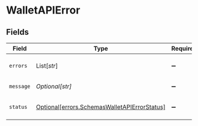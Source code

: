 # WalletAPIError


## Fields

| Field                                                                                              | Type                                                                                               | Required                                                                                           | Description                                                                                        | Example                                                                                            |
| -------------------------------------------------------------------------------------------------- | -------------------------------------------------------------------------------------------------- | -------------------------------------------------------------------------------------------------- | -------------------------------------------------------------------------------------------------- | -------------------------------------------------------------------------------------------------- |
| `errors`                                                                                           | List[*str*]                                                                                        | :heavy_minus_sign:                                                                                 | List of errors occurred.                                                                           | field1 is not valid,field2 is not valid                                                            |
| `message`                                                                                          | *Optional[str]*                                                                                    | :heavy_minus_sign:                                                                                 | Error message descriptor.                                                                          | Error message descriptor.                                                                          |
| `status`                                                                                           | [Optional[errors.SchemasWalletAPIErrorStatus]](../../models/errors/schemaswalletapierrorstatus.md) | :heavy_minus_sign:                                                                                 | HttpStatus of the request : BAD_REQUEST, INTERNAL_SERVER_ERROR.                                    | BAD_REQUEST                                                                                        |